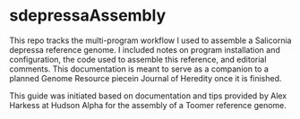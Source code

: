 # sdepressaAssembly

This repo tracks the multi-program workflow I used to assemble a Salicornia depressa reference genome. I included notes on program installation and configuration, the code used to assemble this reference, and editorial comments. This documentation is meant to serve as a companion to a planned Genome Resource piecein Journal of Heredity once it is finished.

This guide was initiated based on documentation and tips provided by Alex Harkess at Hudson Alpha for the assembly of a Toomer reference genome.
